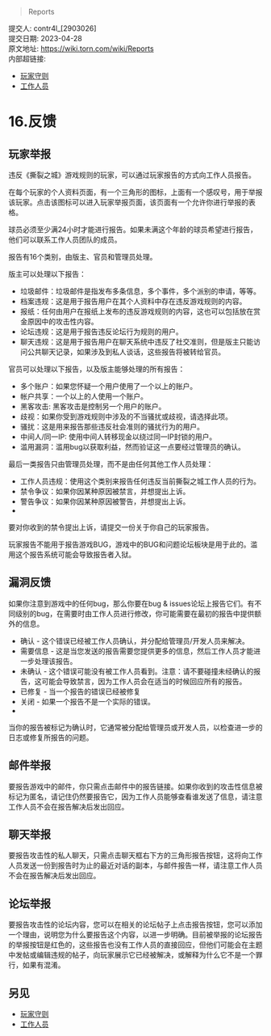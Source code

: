 >  Reports

提交人: contr4l_[2903026]  
提交日期: 2023-04-28  
原文地址: https://wiki.torn.com/wiki/Reports  
内部超链接:
- [玩家守则](policy.md)
- [工作人员](staff.md)

# 16.反馈

## 玩家举报

违反《撕裂之城》游戏规则的玩家，可以通过玩家报告的方式向工作人员报告。

在每个玩家的个人资料页面，有一个三角形的图标，上面有一个感叹号，用于举报该玩家。点击该图标可以进入玩家举报页面，该页面有一个允许你进行举报的表格。

球员必须至少满24小时才能进行报告。如果未满这个年龄的球员希望进行报告，他们可以联系工作人员团队的成员。

报告有16个类别，由版主、官员和管理员处理。

版主可以处理以下报告：

- 垃圾邮件：垃圾邮件是指发布多条信息，多个事件，多个派别的申请，等等。
- 档案违规：这是用于报告用户在其个人资料中存在违反游戏规则的内容。
- 报纸：任何由用户在报纸上发布的违反游戏规则的内容，这也可以包括放在赏金原因中的攻击性内容。
- 论坛违规：这是用于报告违反论坛行为规则的用户。
- 聊天违规：这是用于报告用户在聊天系统中违反了社交准则，但是版主只能访问公共聊天记录，如果涉及到私人谈话，这些报告将被转给官员。

官员可以处理以下报告，以及版主能够处理的所有报告：

- 多个账户：如果您怀疑一个用户使用了一个以上的账户。
- 帐户共享：一个以上的人使用一个账户。
- 黑客攻击: 黑客攻击是控制另一个用户的账户。
- 歧视：如果你受到游戏规则中涉及的不当骚扰或歧视，请选择此项。
- 骚扰：这是用来报告那些违反社会准则的骚扰行为的用户。
- 中间人/同一IP: 使用中间人转移现金以绕过同一IP封锁的用户。
- 滥用漏洞：滥用bug以获取利益，然而验证这一点要经过管理员的确认。

最后一类报告只由管理员处理，而不是由任何其他工作人员处理：

- 工作人员违规：使用这个类别来报告任何违反当前撕裂之城工作人员的行为。
- 禁令争议：如果你因某种原因被禁言，并想提出上诉。
- 警告争议：如果你因某种原因被警告，并想提出上诉。
- 
要对你收到的禁令提出上诉，请提交一份关于你自己的玩家报告。

玩家报告不能用于报告游戏BUG，游戏中的BUG和问题论坛板块是用于此的。滥用这个报告系统可能会导致报告者入狱。

## 漏洞反馈

如果你注意到游戏中的任何bug，那么你要在bug & issues论坛上报告它们。有不同级别的bug，在需要时由工作人员进行修改，你可能需要在最初的报告中提供额外的信息。

- 确认 - 这个错误已经被工作人员确认，并分配给管理员/开发人员来解决。
- 需要信息 - 这是当您发送的报告需要您提供更多的信息，然后工作人员才能进一步处理该报告。
- 未确认 - 这个错误可能没有被工作人员看到。注意：请不要碰撞未经确认的报告，这可能会导致禁言，因为工作人员会在适当的时候回应所有的报告。
- 已修复 - 当一个报告的错误已经被修复
- 关闭 - 如果一个报告不是一个实际的错误。
- 
当你的报告被标记为确认时，它通常被分配给管理员或开发人员，以检查进一步的日志或修复所报告的问题。

## 邮件举报

要报告游戏中的邮件，你只需点击邮件中的报告链接。如果你收到的攻击性信息被标记为匿名，请记住仍然要报告它，因为工作人员能够查看谁发送了信息，请注意工作人员不会在报告解决后发出回应。

## 聊天举报
要报告攻击性的私人聊天，只需点击聊天框右下方的三角形报告按钮，这将向工作人员发送一份到报告时为止的最近对话的副本，与邮件报告一样，请注意工作人员不会在报告解决后发出回应。

## 论坛举报
要报告攻击性的论坛内容，您可以在相关的论坛帖子上点击报告按钮，您可以添加一个理由，说明您为什么要报告这个内容，以进一步明确。目前被举报的论坛报告的举报按钮是红色的，这些报告也没有工作人员的直接回应，但他们可能会在主题中发帖或编辑违规的帖子，向玩家展示它已经被解决，或解释为什么它不是一个罪行，如果有混淆。

## 另见
- [玩家守则](policy.md)
- [工作人员](staff.md)